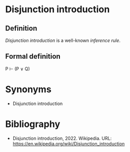 # Disjunction introduction

## Definition

_Disjunction introduction_ is a well-known _inference rule_.

## Formal definition

P ⊢ (P ∨ Q)

# Synonyms

- Disjunction introduction

# Bibliography

- Disjunction introduction, 2022. Wikipedia. URL: https://en.wikipedia.org/wiki/Disjunction_introduction
